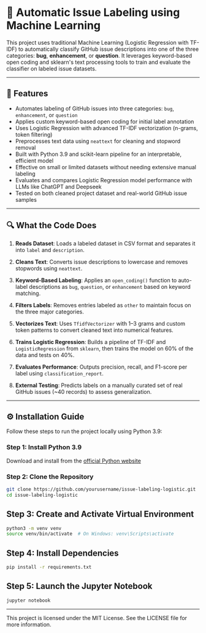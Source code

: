 # 🚀 Automatic Issue Labeling using Machine Learning

This project uses traditional Machine Learning (Logistic Regression with TF-IDF) to automatically classify GitHub issue descriptions into one of the three categories: **bug**, **enhancement**, or **question**. It leverages keyword-based open coding and sklearn's text processing tools to train and evaluate the classifier on labeled issue datasets.

---

## 📌 Features

- Automates labeling of GitHub issues into three categories: `bug`, `enhancement`, or `question`
- Applies custom keyword-based open coding for initial label annotation
- Uses Logistic Regression with advanced TF-IDF vectorization (n-grams, token filtering)
- Preprocesses text data using `neattext` for cleaning and stopword removal
- Built with Python 3.9 and scikit-learn pipeline for an interpretable, efficient model
- Effective on small or limited datasets without needing extensive manual labeling
- Evaluates and compares Logistic Regression model performance with LLMs like ChatGPT and Deepseek
- Tested on both cleaned project dataset and real-world GitHub issue samples

---

## 🔍 What the Code Does

1. **Reads Dataset**: Loads a labeled dataset in CSV format and separates it into `label` and `description`.

2. **Cleans Text**: Converts issue descriptions to lowercase and removes stopwords using `neattext`.

3. **Keyword-Based Labeling**: Applies an `open_coding()` function to auto-label descriptions as `bug`, `question`, or `enhancement` based on keyword matching.

4. **Filters Labels**: Removes entries labeled as `other` to maintain focus on the three major categories.

5. **Vectorizes Text**: Uses `TfidfVectorizer` with 1–3 grams and custom token patterns to convert cleaned text into numerical features.

6. **Trains Logistic Regression**: Builds a pipeline of TF-IDF and `LogisticRegression` from `sklearn`, then trains the model on 60% of the data and tests on 40%.

7. **Evaluates Performance**: Outputs precision, recall, and F1-score per label using `classification_report`.

8. **External Testing**: Predicts labels on a manually curated set of real GitHub issues (~40 records) to assess generalization.

---

## ⚙️ Installation Guide

Follow these steps to run the project locally using Python 3.9:

### Step 1: Install Python 3.9

Download and install from the [official Python website](https://www.python.org/downloads/release/python-390/)

### Step 2: Clone the Repository

```bash
git clone https://github.com/yourusername/issue-labeling-logistic.git
cd issue-labeling-logistic
```

## Step 3: Create and Activate Virtual Environment

```bash
python3 -m venv venv
source venv/bin/activate  # On Windows: venv\Scripts\activate
```

## Step 4: Install Dependencies

```bash
pip install -r requirements.txt
```

## Step 5: Launch the Jupyter Notebook

```bash
jupyter notebook
```

---

This project is licensed under the MIT License. See the LICENSE file for more information.
